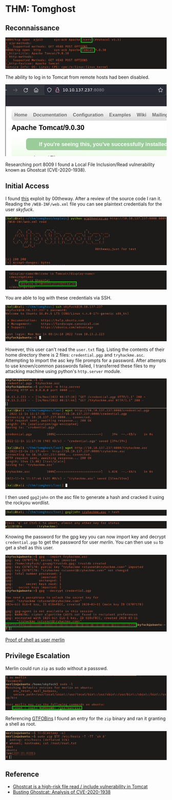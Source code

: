 # THM: Tomghost

## Reconnaissance

![Nmap output of Jserv and Tomcat ports](screenshots/2022-11-14_11-02.png)

The ability to log in to Tomcat from remote hosts had been disabled.

![Apache Tomcat landing page](screenshots/2022-11-12_18-20.png)

Researching port 8009 I found a Local File Inclusion/Read vulnerability known as
Ghostcat (CVE-2020-1938). 

## Initial Access

I found [this](https://github.com/00theway/Ghostcat-CNVD-2020-10487) exploit by
00theway. After a review of the source code I ran it. Reading the 
`/WEB-INF/web.xml` file you can see plaintext credentials for the user
_skyfuck_. 

![Running exploit](screenshots/2022-11-14_11-12.png)

![Reading credentials](screenshots/2022-11-14_11-13.png)

You are able to log with these credentials via SSH.

![Proof of low-privileged shell](screenshots/user_proof.png)

However, this user can't read the `user.txt` flag. Listing the contents of their
home directory there is 2 files: `credential.pgp` and `tryhackme.asc`.
Attempting to import the asc key file prompts for a password. After attempts to
use known/common passwords failed, I transferred these files to my attacking 
machine using python's `http.server` module.

![Transferring files](screenshots/2022-11-14_11-17.png)

I then used `gpg2john` on the asc file to generate a hash and cracked it using
the rockyou wordlist. 

![Gpgtojohn](screenshots/2022-11-14_11-20.png)

![hash cracked](screenshots/2022-11-14_11-21.png)

Knowing the password for the gpg key you can now import key and decrypt 
`credential.pgp` to get the password for user _merlin_. You can then use `su` to
get a shell as this user.

![Decrypted file with credentials](screenshots/2022-11-14_11-31.png)

[Proof of shell as user merlin](report/screenshots/user_proof2.png)

## Privilege Escalation

Merlin could run `zip` as sudo without a passswd. 

![output of sudo -l](screenshots/2022-11-14_11-32.png)

Referencing [GTFOBins](https://gtfobins.github.io/) I found an entry for the
`zip` binary and ran it granting a shell as root.

![Proof of root shell.](screenshots/root_proof.png)

## Reference

- [Ghostcat is a high-risk file read / include vulnerability in
Tomcat](https://www.chaitin.cn/en/ghostcat)
- [Busting Ghostcat: Analysis of
CVE-2020-1938](https://www.trendmicro.com/en_us/research/20/c/busting-ghostcat-an-analysis-of-the-apache-tomcat-vulnerability-cve-2020-1938-and-cnvd-2020-10487.html)



